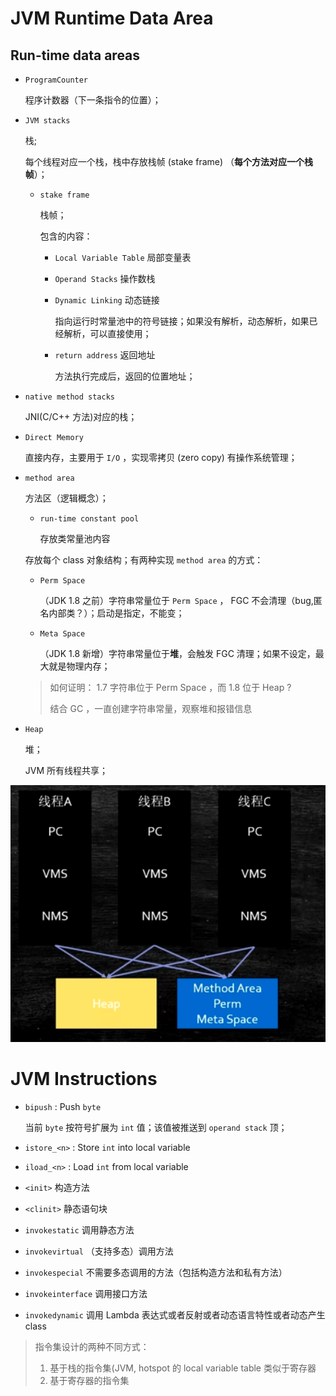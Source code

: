 # JVM Runtime Data Area

## Run-time data areas

* `ProgramCounter`

    程序计数器（下一条指令的位置）；

* `JVM stacks`

    栈;

    每个线程对应一个栈，栈中存放栈帧 (stake frame) （**每个方法对应一个栈帧**）；

    * `stake frame`
  
        栈帧；

        包含的内容：
        * `Local Variable Table` 局部变量表
        * `Operand Stacks` 操作数栈
        * `Dynamic Linking` 动态链接
      
            指向运行时常量池中的符号链接；如果没有解析，动态解析，如果已经解析，可以直接使用；
      
        * `return address` 返回地址
  
            方法执行完成后，返回的位置地址；

* `native method stacks`

    JNI(C/C++ 方法)对应的栈；

* `Direct Memory`

    直接内存，主要用于 `I/O` ，实现零拷贝 (zero copy) 有操作系统管理；

* `method area`

    方法区（逻辑概念）；

    * `run-time constant pool`
  
        存放类常量池内容

    存放每个 class 对象结构；有两种实现 `method area` 的方式：
    * `Perm Space`
    
        （JDK 1.8 之前）字符串常量位于 `Perm Space` ， FGC 不会清理（bug,匿名内部类？）；启动是指定，不能变；

    * `Meta Space`

        （JDK 1.8 新增）字符串常量位于**堆**，会触发 FGC 清理；如果不设定，最大就是物理内存；

    > 如何证明： 1.7 字符串位于 Perm Space ，而 1.8 位于 Heap ?
    > 
    > 结合 GC ，一直创建字符串常量，观察堆和报错信息

* `Heap`

    堆；

    JVM 所有线程共享；

![线程内存模型](./model.png)

# JVM Instructions

* `bipush` : Push `byte`

    当前 `byte` 按符号扩展为 `int` 值；该值被推送到 `operand stack` 顶；

* `istore_<n>` : Store `int` into local variable

    

* `iload_<n>` : Load `int` from local variable


* `<init>` 构造方法
* `<clinit>` 静态语句块
* `invokestatic` 调用静态方法
* `invokevirtual` （支持多态）调用方法
* `invokespecial` 不需要多态调用的方法（包括构造方法和私有方法）
* `invokeinterface` 调用接口方法
* `invokedynamic` 调用 Lambda 表达式或者反射或者动态语言特性或者动态产生 class

> 指令集设计的两种不同方式：
> 
> 1. 基于栈的指令集(JVM, hotspot 的 local variable table 类似于寄存器
> 2. 基于寄存器的指令集
